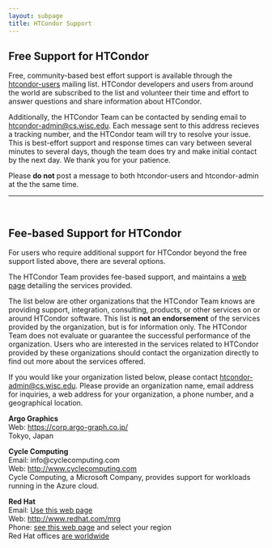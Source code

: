 ```yaml
---
layout: subpage
title: HTCondor Support
---
```


<h2>Free Support for HTCondor</h2>
<p>
Free, community-based best effort support is available through the
<a href="http://research.cs.wisc.edu/htcondor/mail-lists/">htcondor-users</A> 
mailing list. HTCondor developers and users from around the world are 
subscribed to the list and volunteer their time and effort to answer
questions and share information about HTCondor.
</p>
<p>
Additionally, the HTCondor Team can be contacted by sending email to
<a href="mailto:htcondor-admin@cs.wisc.edu">htcondor-admin@cs.wisc.edu</A>. Each
message sent to this address recieves a tracking number, and the HTCondor team
will try to resolve your issue. This is best-effort support and response times 
can vary between several minutes to several days, though the team does try and 
make initial contact by the next day. We thank you for your patience. 
</p>
<p>
Please <b>do not</b> post a message to both htcondor-users and htcondor-admin 
at the the same time.
</p>

<HR NOSHADE><br>


<h2>Fee-based Support for HTCondor</h2>
<p>For users who require additional support for HTCondor beyond the free
support listed above, there are several options. 
</p>
<p>
The HTCondor Team provides fee-based support, and maintains a
<a href="http://research.cs.wisc.edu/htcondor/uw-support/">web page</A> detailing the services provided.
</p>
<p>
The list below are other organizations that the HTCondor Team knows
are providing support, integration, consulting, products, or other services on
or around HTCondor software. 
This list is <B>not an endorsement</B> of the
services provided by the organization, but is for information only. 
The  HTCondor Team does not evaluate or guarantee the successful performance of 
the organization.
Users who are interested in the services related to HTCondor provided by these
organizations should contact the organization directly to find out more 
about the services offered. 
</p>
<p>
If you would like your organization listed below, please contact
<a href="mailto:htcondor-admin@cs.wisc.edu">htcondor-admin@cs.wisc.edu</A>.
Please provide an organization name, email address for inquiries,
a web address for your organization, a phone number, and a geographical
location. 
</p>

<p> 
<B>Argo Graphics</B><BR>
Web: <A href="https://corp.argo-graph.co.jp/">https://corp.argo-graph.co.jp/</A><BR>
Tokyo, Japan<br>
</p>
<p>
<B>Cycle Computing</B><BR>
Email: info@cyclecomputing.com<br>
Web: <A href="http://www.cyclecomputing.com">http://www.cyclecomputing.com</A><BR>
Cycle Computing, a Microsoft Company, provides support for workloads running in the Azure cloud.<BR>
</p>
<p>
<B>Red Hat</B><BR>
Email: <a href="https://www.redhat.com/apps/webform.html?event_type=contact_sales">Use this web page</a><br>
Web: <A href="http://www.redhat.com/mrg">http://www.redhat.com/mrg</A><BR>
Phone: <a href="https://www.redhat.com/about/contact/ww/">see this web page</a> and select your region<BR>
Red Hat offices <a href="https://www.redhat.com/about/contact/ww/">are worldwide</a>
</p>